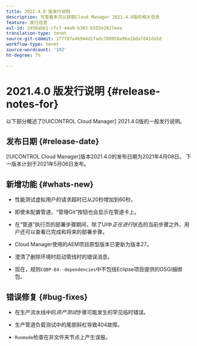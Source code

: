 ```yaml
---
title: 2021.4.0 版发行说明
description: 可查看本页以获取Cloud Manager 2021.4.0版的相关信息
feature: 发行信息
exl-id: 2d38abb1-cfc7-44a9-b303-b555e2827eea
translation-type: tm+mt
source-git-commit: 1f7f87a4b944d1fadc708958a96a1bda7d41da5d
workflow-type: tm+mt
source-wordcount: '192'
ht-degree: 7%

---
```


# 2021.4.0 版发行说明 {#release-notes-for}

以下部分概述了[!UICONTROL Cloud Manager] 2021.4.0版的一般发行说明。

## 发布日期 {#release-date}

[!UICONTROL Cloud Manager]版本2021.4.0的发布日期为2021年4月08日。
下一版本计划于2021年5月06日发布。

## 新增功能 {#whats-new}

* 性能测试虚拟用户的请求超时已从20秒增加到60秒。

* 即使未配置管道，“管理Git”按钮也会显示在管道卡上。

* 在“管道”执行页的部署步骤期间，除了UI中&#x200B;*正在进行*&#x200B;状态的当前步骤之外，用户还可以查看已完成和将来的部署步骤。

* Cloud Manager使用的AEM项目原型版本已更新为版本27。

* 澄清了删除环境时启动管线时的错误消息。

* 现在，规则`CQBP-84--dependencies`中不包括Eclipse项目提供的OSGi捆绑包。

## 错误修复 {#bug-fixes}

* 在生产流水线中的&#x200B;*资产测试*&#x200B;步骤可能发生的罕见临时错误。

* 生产管道负载测试中的尾部斜杠导致404故障。

* `Runmode`检查在非文件夹节点上产生误报。